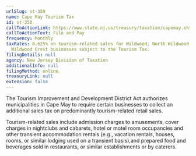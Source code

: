 ```yaml
---
urlSlug: st-350
name: Cape May Tourism Tax
id: st-350
callToActionLink: https://www.state.nj.us/treasury/taxation/capemay.shtml
callToActionText: File and Pay
frequency: Monthly
taxRates: 8.625% on tourism-related sales for Wildwood, North Wildwood, and
  Wildwood Crest businesses subject to the Tourism Tax.
filingDetails: null
agency: New Jersey Division of Taxation
additionalInfo: null
filingMethod: online
treasuryLink: null
extension: false
---
```


The Tourism Improvement and Development District Act authorizes municipalities in Cape May to require certain businesses to collect an additional sales tax on predominantly tourism-related retail sales. 

Tourism-related sales include admission charges to amusements, cover charges in nightclubs and cabarets, hotel or motel room occupancies and other transient accommodation rentals (e.g., vacation rentals, houses, rooms, or similar lodging used on a transient basis),and prepared food and beverages sold in restaurants, or similar establishments or by caterers.
